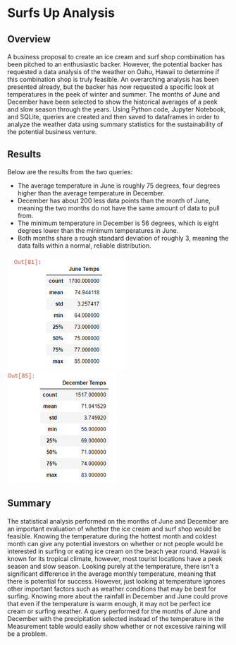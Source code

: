 # Surfs Up Analysis

## Overview
####
A business proposal to create an ice cream and surf shop combination has been pitched to an enthusiastic backer. However, the potential backer has requested a data analysis of the weather on Oahu, Hawaii to determine if this combination shop is truly feasible. An overarching analysis has been presented already, but the backer has now requested a specific look at temperatures in the peek of winter and summer. The months of June and December have been selected to show the historical averages of a peek and slow season through the years. Using Python code, Jupyter Notebook, and SQLite, queries are created and then saved to dataframes in order to analyze the weather data using summary statistics for the sustainability of the potential business venture. 

## Results
####
Below are the results from the two queries: 

* The average temperature in June is roughly 75 degrees, four degrees higher than the average temperature in December. 
* December has about 200 less data points than the month of June, meaning the two months do not have the same amount of data to pull from.
* The minimum temperature in December is 56 degrees, which is eight degrees lower than the minimum temperatures in June. 
* Both months share a rough standard deviation of roughly 3, meaning the data falls within a normal, reliable distribution.  
####
![June_Temps_Stats](https://github.com/victoriaguille/Surfs_Up/blob/main/Resources/June%20Temps%20Stats.PNG) ![December_Temps_Stats](https://github.com/victoriaguille/Surfs_Up/blob/main/Resources/December%20Temps%20Stats.PNG)

## Summary
####
The statistical analysis performed on the months of June and December are an important evaluation of whether the ice cream and surf shop would be feasible. Knowing the temperature during the hottest month and coldest month can give any potential investors on whether or not people would be interested in surfing or eating ice cream on the beach year round. Hawaii is known for its tropical climate, however, most tourist locations have a peek season and slow season. Looking purely at the temperature, there isn't a significant difference in the average monthly temperature, meaning that there is potential for success. However, just looking at temperature ignores other important factors such as weather conditions that may be best for surfing. Knowing more about the rainfall in December and June could prove that even if the temperature is warm enough, it may not be perfect ice cream or surfing weather. A query performed for the months of June and December with the precipitation selected instead of the temperature in the Measurement table would easily show whether or not excessive raining will be a problem. 

####
